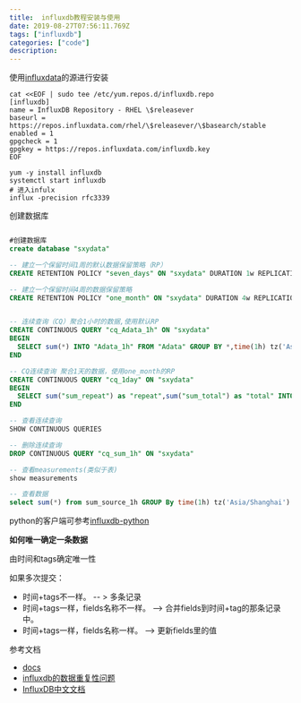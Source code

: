 ```yaml
---
title:  influxdb教程安装与使用
date: 2019-08-27T07:56:11.769Z
tags: ["influxdb"]
categories: ["code"]
description: 
---
```


使用[influxdata](https://docs.influxdata.com/influxdb/v1.7/introduction/installation/)的源进行安装

```shell
cat <<EOF | sudo tee /etc/yum.repos.d/influxdb.repo
[influxdb]
name = InfluxDB Repository - RHEL \$releasever
baseurl = https://repos.influxdata.com/rhel/\$releasever/\$basearch/stable
enabled = 1
gpgcheck = 1
gpgkey = https://repos.influxdata.com/influxdb.key
EOF

yum -y install influxdb
systemctl start influxdb
# 进入infulx
influx -precision rfc3339
```

创建数据库

```sql

#创建数据库
create database "sxydata"

-- 建立一个保留时间1周的默认数据保留策略（RP）
CREATE RETENTION POLICY "seven_days" ON "sxydata" DURATION 1w REPLICATION 1 DEFAULT

-- 建立一个保留时间4周的数据保留策略
CREATE RETENTION POLICY "one_month" ON "sxydata" DURATION 4w REPLICATION 1 


-- 连续查询（CQ）聚合1小时的数据,使用默认RP
CREATE CONTINUOUS QUERY "cq_Adata_1h" ON "sxydata"
BEGIN
  SELECT sum(*) INTO "Adata_1h" FROM "Adata" GROUP BY *,time(1h) tz('Asia/Shanghai')
END

-- CQ连续查询 聚合1天的数据，使用one_month的RP
CREATE CONTINUOUS QUERY "cq_1day" ON "sxydata"
BEGIN
  SELECT sum("sum_repeat") as "repeat",sum("sum_total") as "total" INTO "sxydata"."one_month"."sum_1day" FROM "sum_source_1h" GROUP BY *,time(1d) tz('Asia/Shanghai')
END

-- 查看连续查询
SHOW CONTINUOUS QUERIES

-- 删除连续查询
DROP CONTINUOUS QUERY "cq_sum_1h" ON "sxydata"

-- 查看measurements(类似于表)
show measurements

-- 查看数据
select sum(*) from sum_source_1h GROUP By time(1h) tz('Asia/Shanghai')
```

python的客户端可参考[influxdb-python](https://github.com/influxdata/influxdb-python)

**如何唯一确定一条数据**

由时间和tags确定唯一性

如果多次提交： 
- 时间+tags不一样。 -- > 多条记录
- 时间+tags一样，fields名称不一样。 --> 合并fields到时间+tag的那条记录中。
- 时间+tags一样，fields名称一样。 --> 更新fields里的值


参考文档  

- [docs](https://v2.docs.influxdata.com/v2.0/get-started/)
- [influxdb的数据重复性问题](https://docs.influxdata.com/influxdb/v1.7/troubleshooting/frequently-asked-questions/#how-does-influxdb-handle-duplicate-points)
- [InfluxDB中文文档](https://jasper-zhang1.gitbooks.io/influxdb/content/)